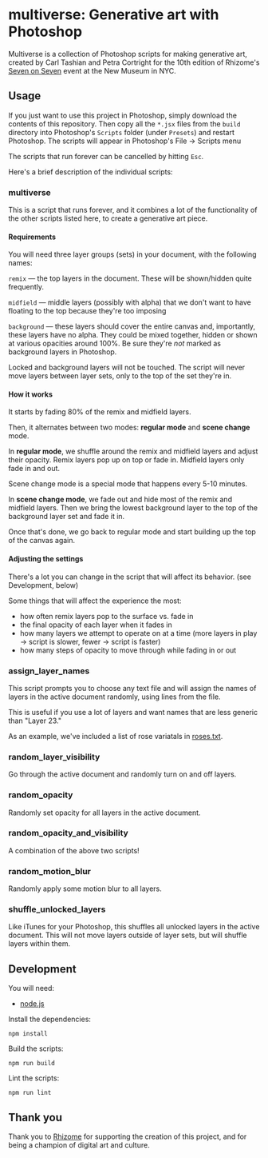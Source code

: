 # multiverse: Generative art with Photoshop

Multiverse is a collection of Photoshop scripts for making generative art, created
by Carl Tashian and Petra Cortright for the 10th edition of Rhizome's
[Seven on Seven](https://rhizome.org/sevenonseven/) event at the New Museum
in NYC.

## Usage

If you just want to use this project in Photoshop, simply download the
contents of this repository. Then copy all the `*.jsx` files from the `build`
directory into Photoshop's `Scripts` folder (under `Presets`) and restart
Photoshop. The scripts will appear in Photoshop's File &rarr; Scripts menu

The scripts that run forever can be cancelled by hitting `Esc`.

Here's a brief description of the individual scripts:

### multiverse

This is a script that runs forever, and it combines a lot of the functionality
of the other scripts listed here, to create a generative art piece.

#### Requirements

You will need three layer groups (sets) in your document, with the
following names:

`remix` — the top layers in the document. These will be shown/hidden quite
frequently.

`midfield` — middle layers (possibly with alpha) that we don't want to have
floating to the top because they're too imposing

`background` — these layers should cover the entire canvas and, importantly,
these layers have no alpha. They could be mixed together, hidden or shown at
various opacities around 100%. Be sure they're _not_ marked as background
layers in Photoshop.

Locked and background layers will not be touched. The script will never move
layers between layer sets, only to the top of the set they're in.

#### How it works

It starts by fading 80% of the remix and midfield layers.

Then, it alternates between two modes: **regular mode** and **scene change** mode.

In **regular mode**, we shuffle around the remix and midfield layers and adjust
their opacity. Remix layers pop up on top or fade in. Midfield layers only
fade in and out.

Scene change mode is a special mode that happens every 5-10 minutes.

In **scene change mode**, we fade out and hide most of the remix and midfield
layers. Then we bring the lowest background layer to the top of the background
layer set and fade it in.

Once that's done, we go back to regular mode and start building up the top of
the canvas again.

#### Adjusting the settings

There's a lot you can change in the script that will affect its behavior. (see Development, below)

Some things that will affect the experience the most:

* how often remix layers pop to the surface vs. fade in
* the final opacity of each layer when it fades in
* how many layers we attempt to operate on at a time (more layers in play -> script is slower, fewer -> script is faster)
* how many steps of opacity to move through while fading in or out

### assign\_layer\_names

This script prompts you to choose any text file and will assign the names of
layers in the active document randomly, using lines from the file.

This is useful if you use a lot of layers and want names that are less generic
than "Layer 23."

As an example, we've included a list of rose variatals in
[roses.txt](https://github.com/tashian/multiverse/blob/master/roses.txt).

### random\_layer\_visibility

Go through the active document and randomly turn on and off layers.

### random\_opacity

Randomly set opacity for all layers in the active document.

### random\_opacity\_and\_visibility

A combination of the above two scripts!

### random\_motion\_blur

Randomly apply some motion blur to all layers.

### shuffle\_unlocked\_layers

Like iTunes for your Photoshop, this shuffles all unlocked layers in the active
document. This will not move layers outside of layer sets, but will shuffle
layers within them.

## Development

You will need:

* [node.js](https://nodejs.org/en/)

Install the dependencies:

    npm install

Build the scripts:

    npm run build

Lint the scripts:

    npm run lint

## Thank you

Thank you to [Rhizome](http://rhizome.org/) for supporting the creation of this project,
and for being a champion of digital art and culture.

